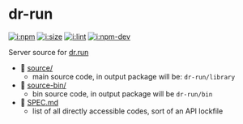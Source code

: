 # dr-run

[![i:npm]][l:npm]
[![i:size]][l:size]
[![i:lint]][l:lint]
[![i:npm-dev]][l:npm]

Server source for [dr.run](https://dr.run)

[i:npm]: https://img.shields.io/npm/v/dr-run.svg?colorB=blue
[i:npm-dev]: https://img.shields.io/npm/v/dr-run/dev.svg
[l:npm]: https://npm.im/dr-run
[i:size]: https://packagephobia.now.sh/badge?p=dr-run
[l:size]: https://packagephobia.now.sh/result?p=dr-run
[i:lint]: https://img.shields.io/badge/code_style-standard_ES6+-yellow.svg
[l:lint]: https://standardjs.com

[//]: # (NON_PACKAGE_CONTENT)

- 📁 [source/](source/)
  - main source code, in output package will be: `dr-run/library`
- 📁 [source-bin/](source-bin/)
  - bin source code, in output package will be `dr-run/bin`
- 📄 [SPEC.md](SPEC.md)
  - list of all directly accessible codes, sort of an API lockfile
